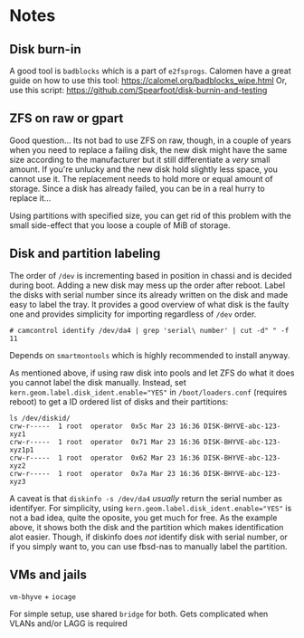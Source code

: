 # Notes

## Disk burn-in
A good tool is `badblocks` which is a part of `e2fsprogs`.
Calomen have a great guide on how to use this tool: https://calomel.org/badblocks_wipe.html
Or, use this script: https://github.com/Spearfoot/disk-burnin-and-testing


## ZFS on raw or gpart
Good question...
Its not bad to use ZFS on raw, though, in a couple of years when you need to replace a failing disk, the new disk might have the same size according to the manufacturer but it still differentiate a *very* small amount. If you're unlucky and the new disk hold slightly less space, you cannot use it. The replacement needs to hold more or equal amount of storage. Since a disk has already failed, you can be in a real hurry to replace it...

Using partitions with specified size, you can get rid of this problem with the small side-effect that you loose a couple of MiB of storage.

## Disk and partition labeling
The order of `/dev` is incrementing based in position in chassi and is decided during boot. Adding a new disk may mess up the order after reboot. Label the disks with serial number since its already written on the disk and made easy to label the tray. It provides a good overview of what disk is the faulty one and provides simplicity for importing regardless of `/dev` order.
```
# camcontrol identify /dev/da4 | grep 'serial\ number' | cut -d" " -f 11
```
Depends on `smartmontools` which is highly recommended to install anyway.

As mentioned above, if using raw disk into pools and let ZFS do what it does you cannot label the disk manually. Instead, set `kern.geom.label.disk_ident.enable="YES"` in `/boot/loaders.conf` (requires reboot) to get a ID ordered list of disks and their partitions:
```
ls /dev/diskid/
crw-r-----  1 root  operator  0x5c Mar 23 16:36 DISK-BHYVE-abc-123-xyz1
crw-r-----  1 root  operator  0x71 Mar 23 16:36 DISK-BHYVE-abc-123-xyz1p1
crw-r-----  1 root  operator  0x62 Mar 23 16:36 DISK-BHYVE-abc-123-xyz2
crw-r-----  1 root  operator  0x7a Mar 23 16:36 DISK-BHYVE-abc-123-xyz3
```
A caveat is that `diskinfo -s /dev/da4` *usually* return the serial number as identifyer. For simplicity, using `kern.geom.label.disk_ident.enable="YES"` is not a bad idea, quite the oposite, you get much for free. As the example above, it shows both the disk and the partition which makes identification alot easier. Though, if diskinfo does *not* identify disk with serial number, or if you simply want to, you can use fbsd-nas to manually label the partition.

## VMs and jails
`vm-bhyve` + `iocage`

For simple setup, use shared `bridge` for both. Gets complicated when VLANs and/or LAGG is required